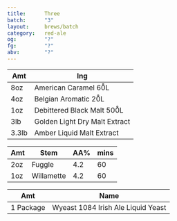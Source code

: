 ```yaml
---
title:      Three
batch:      "3"
layout:     brews/batch
category:   red-ale
og:         "?"
fg:         "?"
abv:        "?"
---
```


Amt   |Ing
------|--------
8oz   |American Caramel 60̊L
4oz   |Belgian Aromatic 20̊L
1oz   |Debittered Black Malt 500̊L
3lb   |Golden Light Dry Malt Extract
3.3lb |Amber Liquid Malt Extract

Amt|Stem        |AA%|mins
---|------------|---|----
2oz|Fuggle      |4.2|60
1oz|Willamette  |4.2|60

Amt      |Name
---------|----------------------------------
1 Package|Wyeast 1084 Irish Ale Liquid Yeast
